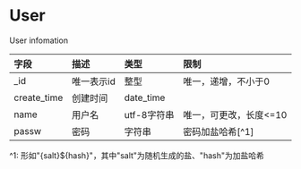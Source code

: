 # User

User infomation

|字段  |描述  |类型  |限制  |
|:----|:----|:----|:----|
| _id | 唯一表示id | 整型 | 唯一，递增，不小于0 |
| create_time | 创建时间 | date_time |  |
| name | 用户名 | utf-8字符串 | 唯一，可更改，长度<=10 |
| passw | 密码 | 字符串 | 密码加盐哈希[^1]|

^1: 形如"{salt}${hash}"，其中"salt"为随机生成的盐、"hash"为加盐哈希
